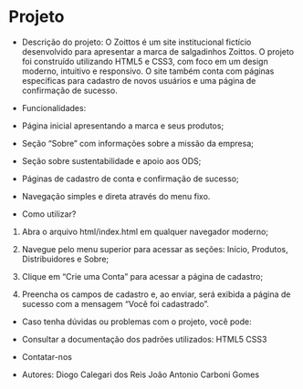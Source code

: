 # Projeto

* Descrição do projeto:
O Zoittos é um site institucional fictício desenvolvido para apresentar a marca de salgadinhos Zoittos. O projeto foi construído utilizando HTML5 e CSS3, com foco em um design moderno, intuitivo e responsivo.
O site também conta com páginas específicas para cadastro de novos usuários e uma página de confirmação de sucesso.


* Funcionalidades:
- Página inicial apresentando a marca e seus produtos;

- Seção “Sobre” com informações sobre a missão da empresa;

- Seção sobre sustentabilidade e apoio aos ODS;

- Páginas de cadastro de conta e confirmação de sucesso;

- Navegação simples e direta através do menu fixo.

* Como utilizar?
1. Abra o arquivo html/index.html em qualquer navegador moderno;

2. Navegue pelo menu superior para acessar as seções: Início, Produtos, Distribuidores e Sobre;

3. Clique em “Crie uma Conta” para acessar a página de cadastro;

4. Preencha os campos de cadastro e, ao enviar, será exibida a página de sucesso com a mensagem “Você foi cadastrado”.

* Caso tenha dúvidas ou problemas com o projeto, você pode:
- Consultar a documentação dos padrões utilizados:
HTML5
CSS3

- Contatar-nos

* Autores:
Diogo Calegari dos Reis
João Antonio Carboni Gomes
